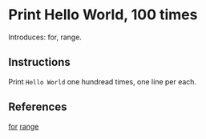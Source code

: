# Print Hello World, 100 times

Introduces: for, range.

## Instructions

Print `Hello World` one hundread times, one line per each.


## References
[for](https://docs.python.org/3/tutorial/controlflow.html#for-statements)
[range](https://docs.python.org/3/library/functions.html#func-range)
